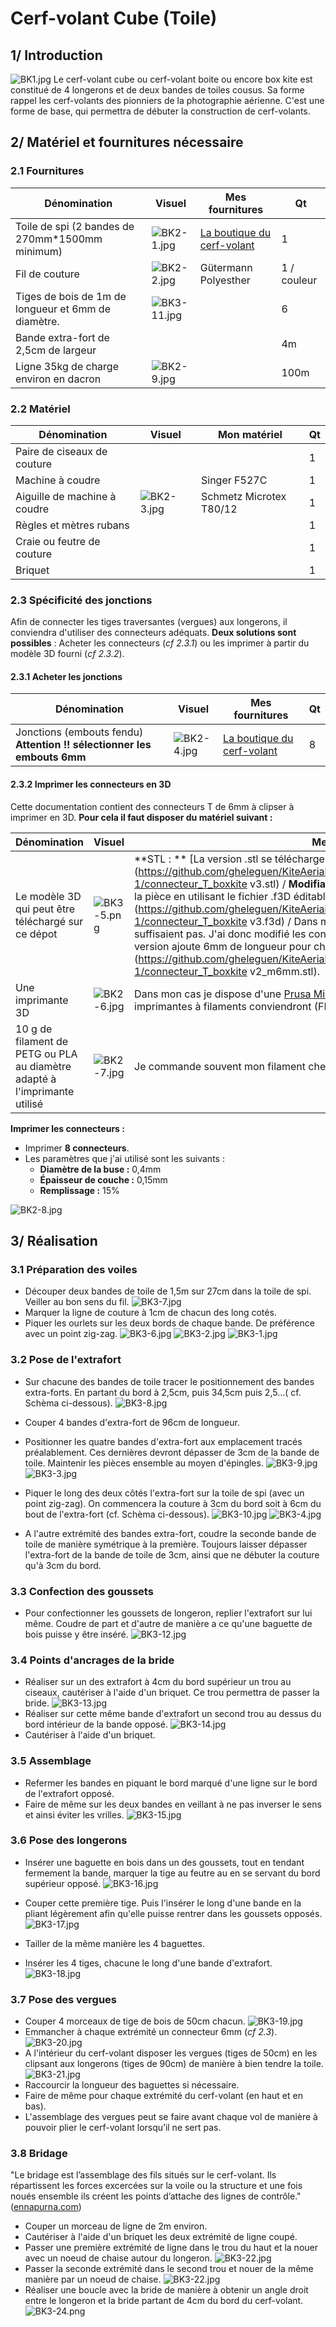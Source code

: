 # Cerf-volant Cube (Toile)
## 1/ Introduction
![BK1.jpg](pictures/BK1.jpg)
Le cerf-volant cube ou cerf-volant boite ou encore box kite est constitué de 4 longerons et de deux bandes de toiles cousus. Sa forme rappel les cerf-volants des pionniers de la photographie aérienne. 
C'est une forme de base, qui permettra de débuter la construction de cerf-volants. 

## 2/ Matériel et fournitures nécessaire
### 2.1 Fournitures

|Dénomination|Visuel|Mes fournitures|Qt|
|------|------|-----|--|
|Toile de spi (2 bandes de 270mm*1500mm minimum)|![BK2-1.jpg](pictures/BK2-1.jpg)|[La boutique du cerf-volant](https://www.boutiqueducerfvolant.com/fr/153-tissu-spinnaker-mirai-.html)|1|
|Fil de couture|![BK2-2.jpg](pictures/BK2-2.jpg)|Gütermann Polyesther|1 / couleur|
|Tiges de bois de 1m de longueur et 6mm de diamètre.|![BK3-11.jpg](pictures/BK3-11.jpg)||6|
|Bande extra-fort de 2,5cm de largeur|||4m|
|Ligne 35kg de charge environ en dacron|![BK2-9.jpg](pictures/BK2-9.jpg)||100m|

### 2.2 Matériel
|Dénomination|Visuel|Mon matériel|Qt|
|------|------|-----|--|
|Paire de ciseaux de couture|||1|
|Machine à coudre||Singer F527C|1|
|Aiguille de machine à coudre|![BK2-3.jpg](pictures/BK2-3.jpg)|Schmetz Microtex T80/12|1|
|Règles et mètres rubans|||1|
|Craie ou feutre de couture|||1|
|Briquet|||1|

### 2.3 Spécificité des jonctions
Afin de connecter les tiges traversantes (vergues) aux longerons, il conviendra d'utiliser des connecteurs adéquats. 
**Deux solutions sont possibles** : Acheter les connecteurs (*cf 2.3.1*) ou les imprimer à partir du modèle 3D fourni (*cf 2.3.2*).

#### 2.3.1 Acheter les jonctions

|Dénomination|Visuel|Mes fournitures|Qt|
|------|------|-----|--|
|Jonctions (embouts fendu) **Attention !! sélectionner les embouts 6mm**|![BK2-4.jpg](pictures/BK2-4.jpg)|[La boutique du cerf-volant](https://www.boutiqueducerfvolant.com/fr/162-embouts-fendus-exel.html)|8|

#### 2.3.2 Imprimer les connecteurs en 3D
Cette documentation contient des connecteurs T de 6mm à clipser à imprimer en 3D. 
**Pour cela il faut disposer du matériel suivant :** 

|Dénomination|Visuel|Mes fournitures|Qt|
|------|------|-----|--|
|Le modèle 3D qui peut être téléchargé sur ce dépot|![BK3-5.png](pictures/BK3-5.png)|**STL : ** [La version .stl se télécharge directement dans l'archive](https://github.com/gheleguen/KiteAerialPhotography/blob/main/hardware/box_kite/BK_v0-1/connecteur_T_boxkite v3.stl) / **Modifiable :** [En cas de besoin, il est possible de modifier la pièce en utilisant le fichier .f3D éditable sur Fusion360](https://github.com/gheleguen/KiteAerialPhotography/blob/main/hardware/box_kite/BK_v0-1/connecteur_T_boxkite v3.f3d)  / Dans mon cas les 50cm de long des vergues ne suffisaient pas. J'ai donc modifié les connecteurs pour éloigner les accroches. [Cette version ajoute 6mm de longueur pour chaque extrémité](https://github.com/gheleguen/KiteAerialPhotography/blob/main/hardware/box_kite/BK_v0-1/connecteur_T_boxkite v2_m6mm.stl). |1|
|Une imprimante 3D|![BK2-6.jpg](pictures/BK2-6.jpg)|Dans mon cas je dispose d'une [Prusa Mini+](https://www.prusa3d.com/fr/categorie/original-prusa-mini/) mais pour cette pièce à peut près toutes les imprimantes à filaments conviendront (FDM)|1|
|10 g de filament de PETG ou PLA au diamètre adapté à l'imprimante utilisé|![BK2-7.jpg](pictures/BK2-7.jpg)|Je commande souvent mon filament chez [Arianeplast](https://www.arianeplast.com/) en France|1|



**Imprimer les connecteurs :**
 - Imprimer **8 connecteurs**. 
 - Les paramètres que j'ai utilisé sont les suivants :
   - **Diamètre de la buse :** 0,4mm
   - **Épaisseur de couche :** 0,15mm
   - **Remplissage :** 15%

![BK2-8.jpg](pictures/BK2-8.jpg)
   
 
## 3/ Réalisation
### 3.1 Préparation des voiles
- Découper deux bandes de toile de 1,5m sur 27cm dans la toile de spi. Veiller au bon sens du fil.
![BK3-7.jpg](pictures/BK3-7.png)
- Marquer la ligne de couture à 1cm de chacun des long cotés. 
- Piquer les ourlets sur les deux bords de chaque bande. De préférence avec un point zig-zag.
![BK3-6.jpg](pictures/BK3-6.png)
![BK3-2.jpg](pictures/BK3-2.jpg)
![BK3-1.jpg](pictures/BK3-1.jpg)

### 3.2 Pose de l'extrafort
- Sur chacune des bandes de toile tracer le positionnement des bandes extra-forts. En partant du bord à 2,5cm, puis 34,5cm puis 2,5...( cf. Schèma ci-dessous).
![BK3-8.jpg](pictures/BK3-8.png)

- Couper 4 bandes d'extra-fort de 96cm de longueur. 
- Positionner les quatre bandes d'extra-fort aux emplacement tracés préalablement. Ces dernières devront dépasser de 3cm de la bande de toile. Maintenir les pièces ensemble au moyen d'épingles. 
![BK3-9.jpg](pictures/BK3-9.png)
![BK3-3.jpg](pictures/BK3-3.jpg)
- Piquer le long des deux côtés l'extra-fort sur la toile de spi (avec un point zig-zag). On commencera la couture à 3cm du bord soit à 6cm du bout de l'extra-fort (cf. Schèma ci-dessous).
![BK3-10.jpg](pictures/BK3-10.png)
![BK3-4.jpg](pictures/BK3-4.jpg)

- A l'autre extrémité des bandes extra-fort, coudre la seconde bande de toile de manière symétrique à la première. Toujours laisser dépasser l'extra-fort de la bande de toile de 3cm, ainsi que ne débuter la couture qu'à 3cm du bord. 

### 3.3 Confection des goussets
 - Pour confectionner les goussets de longeron, replier l'extrafort sur lui même. Coudre de part et d'autre de manière a ce qu'une baguette de bois puisse y être inséré. 
![BK3-12.jpg](pictures/BK3-12.jpg)

### 3.4 Points d'ancrages de la bride
 - Réaliser sur un des extrafort à 4cm du bord supérieur un trou au ciseaux, cautériser à l'aide d'un briquet. Ce trou permettra de passer la bride.
![BK3-13.jpg](pictures/BK3-13.jpg)
 - Réaliser sur cette même bande d'extrafort un second trou au dessus du bord intérieur de la bande opposé. 
![BK3-14.jpg](pictures/BK3-14.png)
 - Cautériser à l'aide d'un briquet.
 

### 3.5 Assemblage
 - Refermer les bandes en piquant le bord marqué d'une ligne sur le bord de l'extrafort opposé. 
 - Faire de même sur les deux bandes en veillant à ne pas inverser le sens et ainsi éviter les vrilles. 
![BK3-15.jpg](pictures/BK3-15.jpg)

### 3.6 Pose des longerons
 - Insérer une baguette en bois dans un des goussets, tout en tendant fermement la bande, marquer la tige au feutre au en se servant du bord supérieur opposé. 
![BK3-16.jpg](pictures/BK3-16.jpg)

 - Couper cette première tige. Puis l'insérer le long d'une bande en la pliant légèrement afin qu'elle puisse rentrer dans les goussets opposés.
![BK3-17.jpg](pictures/BK3-17.jpg)

 - Tailler de la même manière les 4 baguettes. 
 - Insérer les 4 tiges, chacune le long d'une bande d'extrafort.
![BK3-18.jpg](pictures/BK3-18.jpg)

### 3.7 Pose des vergues
 - Couper 4 morceaux de tige de bois de 50cm chacun. 
![BK3-19.jpg](pictures/BK3-19.jpg)
 - Emmancher à chaque extrémité un connecteur 6mm (*cf 2.3*).
![BK3-20.jpg](pictures/BK3-20.jpg)
 - A l'intérieur du cerf-volant disposer les vergues (tiges de 50cm) en les clipsant aux longerons (tiges de 90cm) de manière à bien tendre la toile.
![BK3-21.jpg](pictures/BK3-21.jpg)
 - Raccourcir la longueur des baguettes si nécessaire. 
 - Faire de même pour chaque extrémité du cerf-volant (en haut et en bas).
 - L'assemblage des vergues peut se faire avant chaque vol de manière à pouvoir plier le cerf-volant lorsqu’il ne sert pas. 

### 3.8 Bridage
"Le bridage est l’assemblage des fils situés sur le cerf-volant. Ils répartissent les forces excercées sur la voile ou la structure et une fois noués ensemble ils créent les points d’attache des lignes de contrôle."([ennapurna.com](http://www.ennapurna.com/bride-dyneema-gainee.html))

 - Couper un morceau de ligne de 2m environ. 
 - Cautériser à l'aide d'un briquet les deux extrémité de ligne coupé.
 - Passer une première extrémité de ligne dans le trou du haut et la nouer avec un noeud de chaise autour du longeron.
![BK3-22.jpg](pictures/BK3-22.jpg)
 - Passer la seconde extrémité dans le second trou et nouer de la même manière par un noeud de chaise. 
![BK3-22.jpg](pictures/BK3-23.jpg)
 - Réaliser une boucle avec la bride de manière à obtenir un angle droit entre le longeron et la bride partant de 4cm du bord du cerf-volant.
![BK3-24.png](pictures/BK3-24.png)